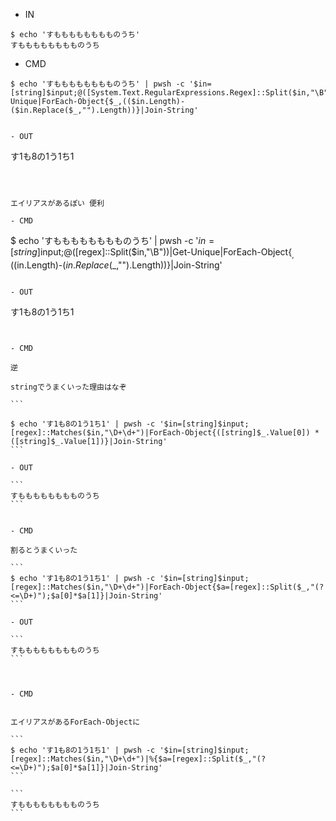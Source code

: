 - IN

```
$ echo 'すもももももももものうち'
すもももももももものうち
```

- CMD

```
$ echo 'すもももももももものうち' | pwsh -c '$in=[string]$input;@([System.Text.RegularExpressions.Regex]::Split($in,"\B"))|Get-Unique|ForEach-Object{$_,(($in.Length)-($in.Replace($_,"").Length))}|Join-String'


- OUT

```
す1も8の1う1ち1
```



エイリアスがあるぽい 便利

- CMD

```
$ echo 'すもももももももものうち' | pwsh -c '$in=[string]$input;@([regex]::Split($in,"\B"))|Get-Unique|ForEach-Object{$_,(($in.Length)-($in.Replace($_,"").Length))}|Join-String'
```

- OUT

```
す1も8の1う1ち1
````


- CMD

逆

stringでうまくいった理由はなぞ

```

$ echo 'す1も8の1う1ち1' | pwsh -c '$in=[string]$input;[regex]::Matches($in,"\D+\d+")|ForEach-Object{([string]$_.Value[0]) * ([string]$_.Value[1])}|Join-String'
```

- OUT

```
すもももももももものうち
```


- CMD

割るとうまくいった

```
$ echo 'す1も8の1う1ち1' | pwsh -c '$in=[string]$input;[regex]::Matches($in,"\D+\d+")|ForEach-Object{$a=[regex]::Split($_,"(?<=\D+)");$a[0]*$a[1]}|Join-String'
```

- OUT

```
すもももももももものうち
```



- CMD


エイリアスがあるForEach-Objectに

```
$ echo 'す1も8の1う1ち1' | pwsh -c '$in=[string]$input;[regex]::Matches($in,"\D+\d+")|%{$a=[regex]::Split($_,"(?<=\D+)");$a[0]*$a[1]}|Join-String' 
```

```
すもももももももものうち
```
